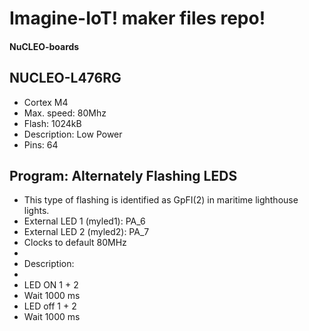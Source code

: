 Imagine-IoT! maker files repo!
=======================================

#### NuCLEO-boards

## NUCLEO-L476RG
* Cortex M4
* Max. speed: 80Mhz
* Flash: 1024kB
* Description: Low Power
* Pins: 64

## Program: Alternately Flashing LEDS
* This type of flashing is identified as GpFI(2) in maritime lighthouse lights.
* External LED 1 (myled1): PA_6
* External LED 2 (myled2): PA_7
* Clocks to default 80MHz
* 
* Description:
* 
* LED ON 1 + 2
* Wait 1000 ms
* LED off 1 + 2
* Wait 1000 ms
